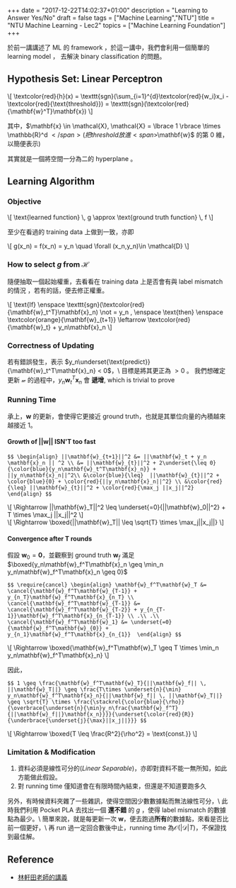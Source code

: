 +++
date = "2017-12-22T14:02:37+01:00"
description = "Learning to Answer Yes/No"
draft = false
tags = ["Machine Learning","NTU"]
title =  "NTU Machine Learning - Lec2"
topics = ["Machine Learning Foundation"]
+++

於前一講講述了 ML 的 framework ，於這一講中，我們會利用一個簡單的 learning model ， 去解決 binary classification 的問題。

<!--more-->


## Hypothesis Set: Linear Perceptron

<div>
\[
\textcolor{red}{h}(x) = \texttt{sgn}(\sum_{i=1}^{d}\textcolor{red}{w_i}x_i - \textcolor{red}{\text{threshold}}) = \texttt{sgn}(\textcolor{red}{\mathbf{w}^T}\mathbf{x})
\]
</div>

其中，<span>$\mathbf{x} \in \mathcal{X}, \mathcal{X} = \lbrace 1 \rbrace \times \mathbb{R}^d $</span> (把 threshold 放進 <span>$\mathbf{w}$</span> 的第 0 維，以簡便表示)

其實就是一個將空間一分為二的 hyperplane 。

## Learning Algorithm

### Objective

<div>
\[
  \text{learned function} \, g \approx \text{ground truth function} \, f
\]
</div>

至少在看過的 training data 上做到一致，亦即

<div>
\[
g(x_n) = f(x_n) = y_n \quad \forall (x_n,y_n)\in \mathcal{D} 
\]
</div>

### How to select <span>$g$</span> from <span>$\mathcal{H}$</span>

隨便抽取一個起始權重，去看看在 training data 上是否會有與 label mismatch 的情況
，若有的話，便去修正權重。

<div>
\[
 \text{If} \enspace \texttt{sgn}(\textcolor{red}{\mathbf{w}_t^T}\mathbf{x}_n) \not = y_n ,
 \enspace \text{then} \enspace \textcolor{orange}{\mathbf{w}_{t+1}} \leftarrow
 \textcolor{red}{\mathbf{w}_t} + y_n\mathbf{x}_n
\]
</div>

### Correctness of Updating
若有錯誤發生，表示 <span>$y_n\underset{\text{predict}}{\mathbf{w}_t^T\mathbf{x}_n} < 0$</span>，\\
目標是將其更正為 <span>$> 0$</span> 。 我們想確定更新 <span>$\mathcal{w}$</span> 的過程中，<span>$y_n\mathbf{w}_t^T\mathbf{x}_n$</span> 會 **遞增**, which is trivial to prove


### Running Time
承上，<span>$\mathbf{w}$</span> 的更新，會使得它更接近 ground truth，也就是其單位向量的內積越來越接近 <span>$1$</span>。

#### Growth of <span>$||\mathbf{w}||$</span> ISN'T too fast

``$$
\begin{align}
||\mathbf{w}_{t+1}||^2 &= ||\mathbf{w}_t + y_n \mathbf{x}_n || ^2 \\
&= ||\mathbf{w}_{t}||^2 + 2\underset{\leq 0}{\color{blue}{y_n\mathbf{w}_t^T\mathbf{x}_n}} + ||y_n\mathbf{x}_n||^2\\
&\color{blue}{\leq}  ||\mathbf{w}_{t}||^2 + \color{blue}{0} + \color{red}{||y_n\mathbf{x}_n||^2} \\
&\color{red}{\leq} ||\mathbf{w}_{t}||^2 + \color{red}{\max_j ||x_j||^2}
\end{align}
$$``

<div>
\[
\Rightarrow ||\mathbf{w}_T||^2 \leq \underset{=0}{||\mathbf{w}_0||^2} + T \times \max_j
||x_j||^2
\]
</div>

<div>
\[
\Rightarrow \boxed{||\mathbf{w}_T|| \leq \sqrt{T} \times \max_j||x_j||}
\]
</div>

#### Convergence after T rounds
假設 <span>$\mathbf{w}_0 = \mathbf{0}$</span>，並觀察到 ground truth
<span>$\mathbf{w}_f$</span> 滿足 <span>$\boxed{y_n\mathbf{w}_f^T\mathbf{x}_n \geq \min_n y_n\mathbf{w}_f^T\mathbf{x}_n \geq 0}$</span>

``$$
\require{cancel}
\begin{align}
\mathbf{w}_f^T\mathbf{w}_T &= \cancel{\mathbf{w}_f^T\mathbf{w}_{T-1}} + y_{n_T}\mathbf{w}_f^T\mathbf{x}_{n_T} \\
\cancel{\mathbf{w}_f^T\mathbf{w}_{T-1}} &= \cancel{\mathbf{w}_f^T\mathbf{w}_{T-2}} + y_{n_{T-1}}\mathbf{w}_f^T\mathbf{x}_{n_{T-1}} \\
.\\
.\\
\cancel{\mathbf{w}_f^T\mathbf{w}_1} &= \underset{=0}{\mathbf{w}_f^T\mathbf{w}_{0}} + y_{n_1}\mathbf{w}_f^T\mathbf{x}_{n_{1}} 
\end{align}
$$``

<div>
\[
\Rightarrow \boxed{\mathbf{w}_f^T\mathbf{w}_T  \geq T \times \min_n y_n\mathbf{w}_f^T\mathbf{x}_n}
\]
</div>

因此，

``$$
1 \geq \frac{\mathbf{w}_f^T\mathbf{w}_T}{||\mathbf{w}_f|| \, ||\mathbf{w}_T||}
\geq \frac{T\times \underset{n}{\min} y_n\mathbf{w}_f^T\mathbf{x}_n}{||\mathbf{w}_f|| \, ||\mathbf{w}_T||} \geq \sqrt{T} \times \frac{\stackrel{\color{blue}{\rho}}{\overbrace{\underset{n}{\min}y_n\frac{\mathbf{w}_f^T}{||\mathbf{w}_f||}\mathbf{x_n}}}}{\underset{\color{red}{R}}{\underbrace{\underset{j}{\max}||x_j||}}}
$$``


<div>
\[
\Rightarrow \boxed{T \leq \frac{R^2}{\rho^2} = \text{const.}}
\]
</div>



<!--T &\leq \frac{\mathbf{w}_f^T\mathbf{w}_T}{\underset{n}{\min} y_n\mathbf{w}_f^T\mathbf{x}_n} \times \frac{||\mathbf{w}_f|| \, ||\mathbf{w}_T||}{||\mathbf{w}_f||\,||\mathbf{w}_T||}\\-->
<!--& \leq 1 \times \frac{}{}-->

### Limitation & Modification
1. 資料必須是線性可分的(*Linear Separable*)，亦即對資料不能一無所知，如此方能做此假設。
2. 對 running time 僅知道會在有限時間內結束，但還是不知道要跑多久

另外，有時候資料夾雜了一些雜訊，使得空間因少數數據點而無法線性可分，\\
此時我們利用 Pocket PLA 去找出一個 **還不錯** 的 <span>$g$</span> ，使得 label mismatch 的數據點為最少。\\
簡單來說，就是每更新一次 <span>$\mathbf{w}$</span>，便去跑過**所有**的數據點，來看是否比前一個更好，\\
再 run 過一定回合數後中止，running time 為<span>$\mathcal{O}(|\mathcal{D}|T)$</span>，不保證找到最佳解。


## Reference

* [林軒田老師的講義](https://www.csie.ntu.edu.tw/~htlin/course/ml15fall/doc/02_handout.pdf)
